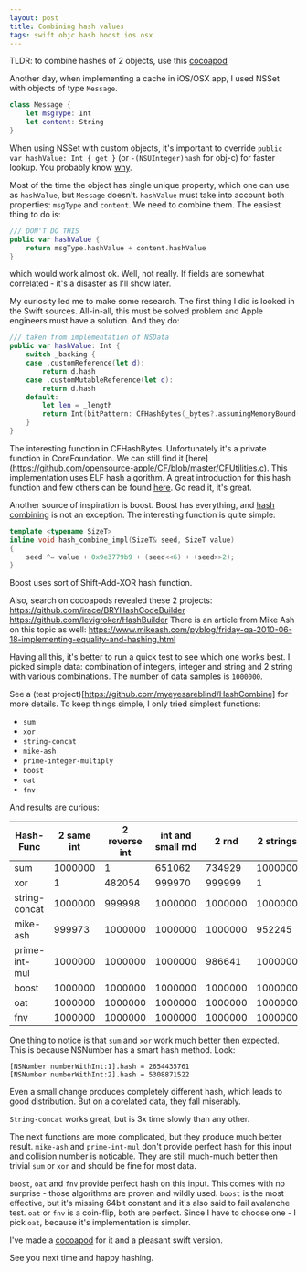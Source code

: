 ```yaml
---
layout: post
title: Combining hash values
tags: swift objc hash boost ios osx
---
```


TLDR: to combine hashes of 2 objects, use this [cocoapod](https://github.com/myeyesareblind/HashCombine)

Another day, when implementing a cache in iOS/OSX app, I used NSSet with objects of type `Message`.
```swift
class Message {
    let msgType: Int
    let content: String
}
```

When using NSSet with custom objects, it's important to override
`public var hashValue: Int { get }`
(or `-(NSUInteger)hash` for obj-c)
for faster lookup. You probably know [why](http://nshipster.com/equality/).

Most of the time the object has single unique property, which one can use as `hashValue`, but `Message` doesn't.
`hashValue` must take into account both properties: `msgType` and `content`. We need to combine them. The easiest thing to do is:
```swift
/// DON'T DO THIS
public var hashValue {
    return msgType.hashValue + content.hashValue
}
```
which would work almost ok. Well, not really. If fields are somewhat correlated - it's a disaster as I'll show later.

My curiosity led me to make some research. The first thing I did is looked in the Swift sources. All-in-all, this must be solved problem and Apple engineers must have a solution. And they do:

```swift
/// taken from implementation of NSData
public var hashValue: Int {
    switch _backing {
    case .customReference(let d):
        return d.hash
    case .customMutableReference(let d):
        return d.hash
    default:
        let len = _length
        return Int(bitPattern: CFHashBytes(_bytes?.assumingMemoryBound(to: UInt8.self), Swift.min(len, 80)))
    }
}
```

The interesting function in CFHashBytes. Unfortunately it's a private function in CoreFoundation. We can still find it [here]
(https://github.com/opensource-apple/CF/blob/master/CFUtilities.c). This implementation uses ELF hash algorithm.
A great introduction for this hash function and few others can be found [here](http://eternallyconfuzzled.com/tuts/algorithms/jsw_tut_hashing.aspx#elf). Go read it, it's great.

Another source of inspiration is boost. Boost has everything, and [hash combining](http://www.boost.org/doc/libs/1_35_0/doc/html/hash/combine.html) is not an exception. The interesting function is quite simple:
```c++
template <typename SizeT>
inline void hash_combine_impl(SizeT& seed, SizeT value)
{
    seed ^= value + 0x9e3779b9 + (seed<<6) + (seed>>2);
}
```

Boost uses sort of Shift-Add-XOR hash function.

Also, search on cocoapods revealed these 2 projects:
https://github.com/irace/BRYHashCodeBuilder
https://github.com/levigroker/HashBuilder
There is an article from Mike Ash on this topic as well:
https://www.mikeash.com/pyblog/friday-qa-2010-06-18-implementing-equality-and-hashing.html

Having all this, it's better to run a quick test to see which one works best.
I picked simple data: combination of integers, integer and string and 2 string with various combinations.
The number of data samples is `1000000`.


See a (test project)[https://github.com/myeyesareblind/HashCombine] for more details.
To keep things simple, I only tried simplest functions:

* `sum`
* `xor`
* `string-concat`
* `mike-ash`
* `prime-integer-multiply`
* `boost`
* `oat`
* `fnv`

And results are curious:

Hash-Func     | 2 same int    | 2 reverse int | int and small rnd |   2 rnd   | 2 strings | time
------------- | ------------- | ------------- | ----------------- | --------- | --------- | ----
sum           | 1000000       | 1             | 651062            | 734929    | 1000000   | 8.01646101474762
xor           | 1             | 482054        | 999970            | 999999    | 1         | 3.582207024097443
string-concat | 1000000       | 999998        | 1000000           | 1000000   | 1000000   | 29.69862800836563
mike-ash      | 999973        | 1000000       | 1000000           | 1000000   | 952245    | 9.646197021007538
prime-int-mul | 1000000       | 1000000       | 1000000           | 986641    | 1000000   | 7.852792024612427
boost         | 1000000       | 1000000       | 1000000           | 1000000   | 1000000   | 9.370872020721436
oat           | 1000000       | 1000000       | 1000000           | 1000000   | 1000000   | 11.10435301065445
fnv           | 1000000       | 1000000       | 1000000           | 1000000   | 1000000   | 11.40823596715927

One thing to notice is that `sum` and `xor` work much better then expected. This is because NSNumber has a smart hash method. Look:
```obj-c
[NSNumber numberWithInt:1].hash = 2654435761
[NSNumber numberWithInt:2].hash = 5308871522
```
Even a small change produces completely different hash, which leads to good distribution. But on a corelated data, they fall miserably.

`String-concat` works great, but is 3x time slowly than any other.

The next functions are more complicated, but they produce much better result.
`mike-ash` and `prime-int-mul` don't provide perfect hash for this input and collision number is noticable. They are still much-much better then trivial `sum` or `xor` and should be fine for most data.

`boost`, `oat` and `fnv` provide perfect hash on this input. This comes with no surprise - those algorithms are proven and wildly used. `boost` is the most effective, but it's missing 64bit constant and it's also said to fail avalanche test.
`oat` or `fnv` is a coin-flip, both are perfect. Since I have to choose one - I pick `oat`, because it's implementation is simpler.

I've made a [cocoapod](https://github.com/myeyesareblind/HashCombine) for it and a pleasant swift version.

See you next time and happy hashing.
